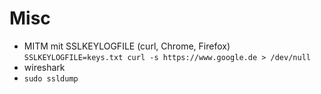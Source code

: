 # Misc

* MITM mit SSLKEYLOGFILE (curl, Chrome, Firefox)  
    `SSLKEYLOGFILE=keys.txt curl -s https://www.google.de > /dev/null`
* wireshark
* `sudo ssldump`

